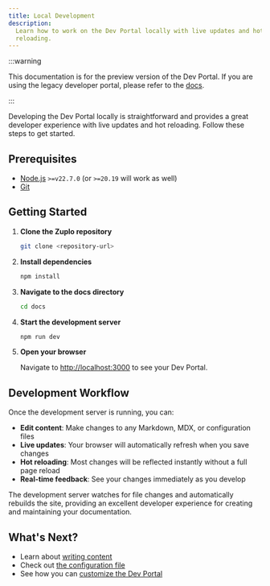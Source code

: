 ```yaml
---
title: Local Development
description:
  Learn how to work on the Dev Portal locally with live updates and hot
  reloading.
---
```


:::warning

This documentation is for the preview version of the Dev Portal. If you are
using the legacy developer portal, please refer to the
[docs](/docs/legacy/dev-portal/overview).

:::

Developing the Dev Portal locally is straightforward and provides a great
developer experience with live updates and hot reloading. Follow these steps to
get started.

## Prerequisites

- [Node.js](https://nodejs.org) `>=v22.7.0` (or `>=20.19` will work as well)
- [Git](https://git-scm.com)

## Getting Started

<Stepper>

1. **Clone the Zuplo repository**

   ```bash
   git clone <repository-url>
   ```

1. **Install dependencies**

   ```bash
   npm install
   ```

1. **Navigate to the docs directory**

   ```bash
   cd docs
   ```

1. **Start the development server**

   ```bash
   npm run dev
   ```

1. **Open your browser**

   Navigate to [http://localhost:3000](http://localhost:3000) to see your Dev
   Portal.

</Stepper>

## Development Workflow

Once the development server is running, you can:

- **Edit content**: Make changes to any Markdown, MDX, or configuration files
- **Live updates**: Your browser will automatically refresh when you save
  changes
- **Hot reloading**: Most changes will be reflected instantly without a full
  page reload
- **Real-time feedback**: See your changes immediately as you develop

The development server watches for file changes and automatically rebuilds the
site, providing an excellent developer experience for creating and maintaining
your documentation.

## What's Next?

- Learn about [writing content](./zudoku/writing.mdx)
- Check out [the configuration file](./zudoku/configuration/overview)
- See how you can
  [customize the Dev Portal](./zudoku/customization/colors-theme)
